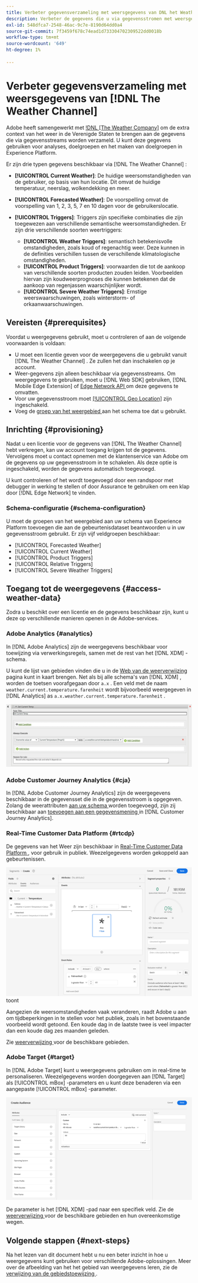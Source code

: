 ```yaml
---
title: Verbeter gegevensverzameling met weersgegevens van DNL het Weather Channel
description: Verbeter de gegevens die u via gegevensstromen met weersgegevens van DNL het Weather Kanaal verzamelt.
exl-id: 548dfca7-2548-46ac-9c7e-8190d64dd0a4
source-git-commit: 7f3459f678c74ead1d733304702309522dd0018b
workflow-type: tm+mt
source-wordcount: '649'
ht-degree: 1%

---
```


# Verbeter gegevensverzameling met weersgegevens van [!DNL The Weather Channel]

Adobe heeft samengewerkt met [!DNL [The Weather Company]](https://www.ibm.com/weather) om de extra context van het weer in de Verenigde Staten te brengen aan de gegevens die via gegevensstreams worden verzameld. U kunt deze gegevens gebruiken voor analyses, doelgroepen en het maken van doelgroepen in Experience Platform.

Er zijn drie typen gegevens beschikbaar via [!DNL The Weather Channel] :

* **[!UICONTROL Current Weather]**: De huidige weersomstandigheden van de gebruiker, op basis van hun locatie. Dit omvat de huidige temperatuur, neerslag, wolkendekking en meer.
* **[!UICONTROL Forecasted Weather]**: De voorspelling omvat de voorspelling van 1, 2, 3, 5, 7 en 10 dagen voor de gebruikerslocatie.
* **[!UICONTROL Triggers]**: Triggers zijn specifieke combinaties die zijn toegewezen aan verschillende semantische weersomstandigheden. Er zijn drie verschillende soorten weertriggers:

   * **[!UICONTROL Weather Triggers]**: semantisch betekenisvolle omstandigheden, zoals koud of regenachtig weer. Deze kunnen in de definities verschillen tussen de verschillende klimatologische omstandigheden.
   * **[!UICONTROL Product Triggers]**: voorwaarden die tot de aankoop van verschillende soorten producten zouden leiden. Voorbeelden hiervan zijn koudweerprognoses die kunnen betekenen dat de aankoop van regenjassen waarschijnlijker wordt.
   * **[!UICONTROL Severe Weather Triggers]**: Ernstige weerswaarschuwingen, zoals winterstorm- of orkaanwaarschuwingen.

## Vereisten {#prerequisites}

Voordat u weergegevens gebruikt, moet u controleren of aan de volgende voorwaarden is voldaan:

* U moet een licentie geven voor de weergegevens die u gebruikt vanuit [!DNL The Weather Channel] . Ze zullen het dan inschakelen op je account.
* Weer-gegevens zijn alleen beschikbaar via gegevensstreams. Om weergegevens te gebruiken, moet u [!DNL Web SDK] gebruiken, [!DNL Mobile Edge Extension] of [ Edge Network API ](https://developer.adobe.com/data-collection-apis/docs/api/) om deze gegevens te omvatten.
* Voor uw gegevensstroom moet [[!UICONTROL Geo Location]](../configure.md#advanced-options) zijn ingeschakeld.
* Voeg de [ groep van het weergebied ](#schema-configuration) aan het schema toe dat u gebruikt.

## Inrichting {#provisioning}

Nadat u een licentie voor de gegevens van [!DNL The Weather Channel] hebt verkregen, kan uw account toegang krijgen tot de gegevens. Vervolgens moet u contact opnemen met de klantenservice van Adobe om de gegevens op uw gegevensstroom in te schakelen. Als deze optie is ingeschakeld, worden de gegevens automatisch toegevoegd.

U kunt controleren of het wordt toegevoegd door een randspoor met debugger in werking te stellen of door Assurance te gebruiken om een klap door [!DNL Edge Network] te vinden.

### Schema-configuratie {#schema-configuration}

U moet de groepen van het weergebied aan uw schema van Experience Platform toevoegen die aan de gebeurtenisdataset beantwoorden u in uw gegevensstroom gebruikt. Er zijn vijf veldgroepen beschikbaar:

* [!UICONTROL Forecasted Weather]
* [!UICONTROL Current Weather]
* [!UICONTROL Product Triggers]
* [!UICONTROL Relative Triggers]
* [!UICONTROL Severe Weather Triggers]

## Toegang tot de weergegevens {#access-weather-data}

Zodra u beschikt over een licentie en de gegevens beschikbaar zijn, kunt u deze op verschillende manieren openen in de Adobe-services.

### Adobe Analytics {#analytics}

In [!DNL Adobe Analytics] zijn de weergegevens beschikbaar voor toewijzing via verwerkingsregels, samen met de rest van het [!DNL XDM] -schema.

U kunt de lijst van gebieden vinden die u in de [ Web van de weerverwijzing ](weather-reference.md) pagina kunt in kaart brengen. Net als bij alle schema&#39;s van [!DNL XDM] , worden de toetsen voorafgegaan door `a.x` . Een veld met de naam `weather.current.temperature.farenheit` wordt bijvoorbeeld weergegeven in [!DNL Analytics] as `a.x.weather.current.temperature.farenheit` .

![ Interface van de Regel van de Verwerking ](../assets/data-enrichment/weather/processing-rules.png)

### Adobe Customer Journey Analytics {#cja}

In [!DNL Adobe Customer Journey Analytics] zijn de weergegevens beschikbaar in de gegevensset die in de gegevensstroom is opgegeven. Zolang de weerattributen [ aan uw schema ](#prerequisites-prerequisites) worden toegevoegd, zijn zij beschikbaar aan [ toevoegen aan een gegevensmening ](https://experienceleague.adobe.com/docs/analytics-platform/using/cja-dataviews/create-dataview.html) in [!DNL Customer Journey Analytics].

### Real-Time Customer Data Platform {#rtcdp}

De gegevens van het Weer zijn beschikbaar in [ Real-Time Customer Data Platform ](../../rtcdp/overview.md), voor gebruik in publiek. Weezelgegevens worden gekoppeld aan gebeurtenissen.

![ de Bouwer van het Element die Weer Gebeurtenissen ](../assets/data-enrichment/weather/schema-builder.png) toont

Aangezien de weersomstandigheden vaak veranderen, raadt Adobe u aan om tijdbeperkingen in te stellen voor het publiek, zoals in het bovenstaande voorbeeld wordt getoond. Een koude dag in de laatste twee is veel impacter dan een koude dag zes maanden geleden.

Zie [ weerverwijzing ](weather-reference.md) voor de beschikbare gebieden.

### Adobe Target {#target}

In [!DNL Adobe Target] kunt u weergegevens gebruiken om in real-time te personaliseren. Weezelgegevens worden doorgegeven aan [!DNL Target] als [!UICONTROL mBox] -parameters en u kunt deze benaderen via een aangepaste [!UICONTROL mBox] -parameter.

![ de Bouwer van het publiek van het Doel ](../assets/data-enrichment/weather/target-audience-builder.png)

De parameter is het [!DNL XDM] -pad naar een specifiek veld. Zie de [ weerverwijzing ](weather-reference.md) voor de beschikbare gebieden en hun overeenkomstige wegen.

## Volgende stappen {#next-steps}

Na het lezen van dit document hebt u nu een beter inzicht in hoe u weergegevens kunt gebruiken voor verschillende Adobe-oplossingen. Meer over de afbeelding van het het gebied van weergegevens leren, zie de [ verwijzing van de gebiedstoewijzing ](weather-reference.md).
